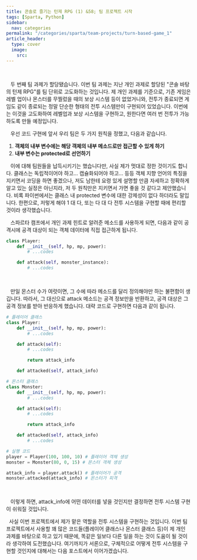 ```yaml
---
title: 콘솔로 즐기는 턴제 RPG (1) &58; 팀 프로젝트 시작
tags: [Sparta, Python]
sidebar:
  nav: categories
permalink: "/categories/sparta/team-projects/turn-based-game_1"
article_header:
  type: cover
  image:
    src:
---
```


<!-- more -->

<br/>

&nbsp;&nbsp; 두 번째 팀 과제가 할당됐습니다. 이번 팀 과제는 지난 개인 과제로 할당된 "콘솔 바탕의 턴제 RPG"를 팀 단위로 고도화하는 것입니다. 제 개인 과제를 기준으로, 기존 게임은 레벨 업이나 몬스터를 무찔렀을 때의 보상 시스템 등이 없었거니와, 전투가 종료되면 게임도 같이 종료되는 정말 단순한 형태의 전투 시스템만이 구현되어 있었습니다. 이번에는 이것을 고도화하여 레벨업과 보상 시스템을 구현하고, 원한다면 여러 번 전투가 가능하도록 만들 예정입니다.

&nbsp;&nbsp; 우선 코드 구현에 앞서 우리 팀은 두 가지 원칙을 정했고, 다음과 같습니다.

1. **객체의 내부 변수에는 해당 객체의 내부 메소드로만 접근할 수 있게 하기**
2. **내부 변수는 protected로 선언하기**

&nbsp;&nbsp; 이에 대해 팀원들을 납득시키기는 했습니다만, 사실 제가 멋대로 정한 것이기도 합니다. 클래스는 독립적이어야 하고... 캡슐화되어야 하고... 등등 객체 지향 언어의 특징을 지키면서 코딩을 하면 좋겠으나, 저도 남한테 요령 있게 설명할 만큼 자세하고 정확하게 알고 있는 실정은 아닌지라, 저 두 원칙만은 지키면서 가면 좋을 것 같다고 제안했습니다. 비록 파이썬에서는 클래스 내 protected 변수에 대한 강제성이 없다 하더라도 말입니다. 한편으로, 저렇게 해야 1 대 다, 또는 다 대 다 전투 시스템을 구현할 때에 편리할 것이라 생각했습니다.

&nbsp;&nbsp; 스파르타 캠프에서 개인 과제 힌트로 알려준 메소드를 사용하게 되면, 다음과 같이 공격시에 공격 대상이 되는 객체 데이터에 직접 접근하게 됩니다.

```python
class Player:
    def __init__(self, hp, mp, power):
        # ...codes

    def attack(self, monster_instance):
        # ...codes

```

<br/>

&nbsp;&nbsp; 만일 몬스터 수가 여럿이면, 그 수에 따라 메소드를 달리 정의해야만 하는 불편함이 생깁니다. 따라서, 그 대신으로 attack 메소드는 공격 정보만을 반환하고, 공격 대상은 그 공격 정보를 받아 반응하게 했습니다. 대략 코드로 구현하면 다음과 같이 됩니다.

```python
# 플레이어 클래스
class Player:
    def __init__(self, hp, mp, power):
        # ...codes

    def attack(self):
        # ...codes

        return attack_info

    def attacked(self, attack_info)

# 몬스터 클래스
class Monster:
    def __init__(self, hp, mp, power):
        # ...codes

    def attack(self):
        # ...codes

        return attack_info

    def attacked(self, attack_info)
        # ...codes

# 실행 코드
player = Player(100, 100, 10) # 플레이어 객체 생성
monster = Monster(80, 0, 15) # 몬스터 객체 생성

attack_info = player.attack() # 플레이어가 공격
monster.attacked(attack_info) # 몬스터가 피격
```

<br/>

&nbsp;&nbsp; 이렇게 하면, attack_info에 어떤 데이터를 넣을 것인지만 결정하면 전투 시스템 구현이 쉬워질 것입니다.

&nbsp;&nbsp;사실 이번 프로젝트에서 제가 맡은 역할을 전투 시스템을 구현하는 것입니다. 이번 팀 프로젝트에서 사용할 꽤 많은 코드들(플레이어 클래스나 몬스터 클래스 등)이 제 개인 과제를 바탕으로 하고 있기 때문에, 똑같은 일보다 다른 일을 하는 것이 도움이 될 것이라 생각하여 도전했습니다. 여기까지가 서론으로, 구체적으로 어떻게 전투 시스템을 구현할 것인지에 대해서는 다음 포스트에서 이어가겠습니다.
